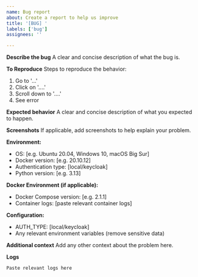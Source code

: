 ```yaml
---
name: Bug report
about: Create a report to help us improve
title: '[BUG] '
labels: ['bug']
assignees: ''

---
```


**Describe the bug**
A clear and concise description of what the bug is.

**To Reproduce**
Steps to reproduce the behavior:
1. Go to '...'
2. Click on '....'
3. Scroll down to '....'
4. See error

**Expected behavior**
A clear and concise description of what you expected to happen.

**Screenshots**
If applicable, add screenshots to help explain your problem.

**Environment:**
 - OS: [e.g. Ubuntu 20.04, Windows 10, macOS Big Sur]
 - Docker version: [e.g. 20.10.12]
 - Authentication type: [local/keycloak]
 - Python version: [e.g. 3.13]

**Docker Environment (if applicable):**
 - Docker Compose version: [e.g. 2.1.1]
 - Container logs: [paste relevant container logs]

**Configuration:**
- AUTH_TYPE: [local/keycloak]
- Any relevant environment variables (remove sensitive data)

**Additional context**
Add any other context about the problem here.

**Logs**
```
Paste relevant logs here
```
